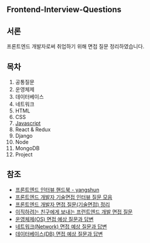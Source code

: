 ## Frontend-Interview-Questions

## 서론

프론트엔드 개발자로써 취업하기 위해 면접 질문 정리하였습니다.

## 목차

1. 공통질문
2. 운영체제
3. 데이터베이스
4. 네트워크
5. HTML
6. CSS
7. [Javascript](https://github.com/zhsks528/Front-End-Interview-Questions/blob/master/Javascript/Javascript.md)
8. React & Redux
9. Django
10. Node
11. MongoDB
12. Project

## 참조

- [프론트엔드 인터뷰 핸드북 - yangshun](https://github.com/yangshun/front-end-interview-handbook/tree/master/contents/kr)
- [프론트엔드 개발자 기술면접 인터뷰 질문 모음](https://realmojo.tistory.com/300)
- [프론트엔드 개발자 면접 질문(기술면접) 정리](https://sunnykim91.tistory.com/121)
- [이직하려는 친구에게 보내는 프런트엔드 개발 면접 질문](https://joshua1988.github.io/web-development/interview/frontend-questions/)
- [운영체제(OS) 면접 예상 질문과 답변](https://hyonee.tistory.com/95)
- [네트워크(Network) 면접 예상 질문과 답변](https://hyonee.tistory.com/136?category=913823)
- [데이터베이스(DB) 면접 예상 질문과 답변](https://hyonee.tistory.com/41?category=913823)
